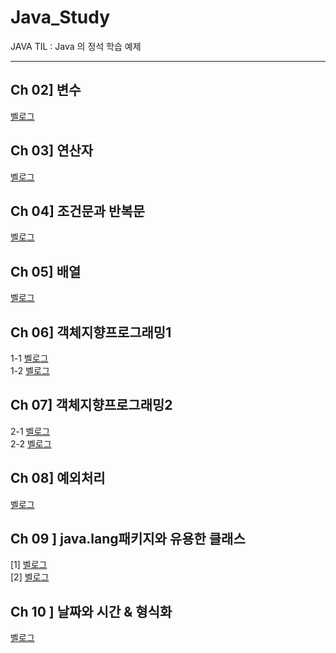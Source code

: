 # Java_Study

JAVA TIL : Java 의 정석 학습 예제

---

## Ch 02] 변수

[벨로그](https://velog.io/@yoojinjangjang/JAVA-Ch-02.-%EB%B3%80%EC%88%98)

## Ch 03] 연산자

[벨로그](https://velog.io/@yoojinjangjang/JAVA-Ch-03.-%EC%97%B0%EC%82%B0%EC%9E%90)

## Ch 04] 조건문과 반복문

[벨로그](https://velog.io/@yoojinjangjang/JAVA-Ch-04.-%EC%A1%B0%EA%B1%B4%EB%AC%B8%EA%B3%BC-%EB%B0%98%EB%B3%B5%EB%AC%B8)

## Ch 05] 배열

[벨로그](https://velog.io/@yoojinjangjang/JAVA-Ch-05.-%EB%B0%B0%EC%97%B4)

## Ch 06] 객체지향프로그래밍1

1-1 [벨로그](https://velog.io/@yoojinjangjang/JAVA-Ch06.-%EA%B0%9D%EC%B2%B4%EC%A7%80%ED%96%A5-%ED%94%84%EB%A1%9C%EA%B7%B8%EB%9E%98%EB%B0%8D11)  
1-2 [벨로그](https://velog.io/@yoojinjangjang/JAVA-Ch06.-%EA%B0%9D%EC%B2%B4%EC%A7%80%ED%96%A5-%ED%94%84%EB%A1%9C%EA%B7%B8%EB%9E%98%EB%B0%8D12#%EB%AA%A9%EC%B0%A8)

## Ch 07] 객체지향프로그래밍2

2-1 [벨로그](https://velog.io/@yoojinjangjang/JAVA-Ch07.-%EA%B0%9D%EC%B2%B4%EC%A7%80%ED%96%A5-%ED%94%84%EB%A1%9C%EA%B7%B8%EB%9E%98%EB%B0%8D21#%EB%AA%A9%EC%B0%A8)  
2-2 [벨로그](https://velog.io/@yoojinjangjang/JAVA-Ch07.-%EA%B0%9D%EC%B2%B4%EC%A7%80%ED%96%A5-%ED%94%84%EB%A1%9C%EA%B7%B8%EB%9E%98%EB%B0%8D22)

## Ch 08] 예외처리

[벨로그](https://velog.io/@yoojinjangjang/JAVA-Ch08.-%EC%98%88%EC%99%B8-%EC%B2%98%EB%A6%AC-Exception-Handling)

## Ch 09 ] java.lang패키지와 유용한 클래스

[1] [벨로그](https://velog.io/@yoojinjangjang/JAVA-Ch09.-java.lang-%ED%8C%A8%ED%82%A4%EC%A7%80%EC%99%80-%EC%9C%A0%EC%9A%A9%ED%95%9C-%ED%81%B4%EB%9E%98%EC%8A%A4)  
[2] [벨로그](https://velog.io/@yoojinjangjang/JAVA-Ch09.-java.lang-%ED%8C%A8%ED%82%A4%EC%A7%80%EC%99%80-%EC%9C%A0%EC%9A%A9%ED%95%9C-%ED%81%B4%EB%9E%98%EC%8A%A42)

## Ch 10 ] 날짜와 시간 & 형식화

[벨로그](https://velog.io/@yoojinjangjang/JAVA-Ch10.-%EB%82%A0%EC%A7%9C%EC%99%80-%EC%8B%9C%EA%B0%84-%ED%98%95%EC%8B%9D%ED%99%94)
